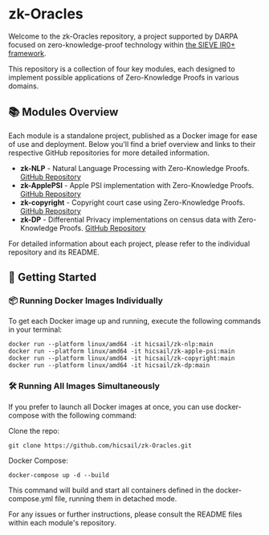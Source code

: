# zk-Oracles

Welcome to the zk-Oracles repository, a project supported by DARPA focused on zero-knowledge-proof technology within <a href="https://github.com/sieve-zk/ir"> the SIEVE IR0+ framework</a>. 

This repository is a collection of four key modules, each designed to implement possible applications of Zero-Knowledge Proofs in various domains.

## 📚 Modules Overview

Each module is a standalone project, published as a Docker image for ease of use and deployment. Below you'll find a brief overview and links to their respective GitHub repositories for more detailed information.

- **zk-NLP** - Natural Language Processing with Zero-Knowledge Proofs. [GitHub Repository](https://github.com/hicsail/zk-NLP)
- **zk-ApplePSI** - Apple PSI implementation with Zero-Knowledge Proofs. [GitHub Repository](https://github.com/hicsail/zk-ApplePSI)
- **zk-copyright** - Copyright court case using Zero-Knowledge Proofs. [GitHub Repository](https://github.com/hicsail/zk-copyright)
- **zk-DP** - Differential Privacy implementations on census data with Zero-Knowledge Proofs. [GitHub Repository](https://github.com/hicsail/zk-DP)

For detailed information about each project, please refer to the individual repository and its README.

## 🚀 Getting Started

### 📦 Running Docker Images Individually

To get each Docker image up and running, execute the following commands in your terminal:

```
docker run --platform linux/amd64 -it hicsail/zk-nlp:main      
docker run --platform linux/amd64 -it hicsail/zk-apple-psi:main
docker run --platform linux/amd64 -it hicsail/zk-copyright:main
docker run --platform linux/amd64 -it hicsail/zk-dp:main
```

### 🛠 Running All Images Simultaneously
If you prefer to launch all Docker images at once, you can use docker-compose with the following command:

Clone the repo:
```
git clone https://github.com/hicsail/zk-Oracles.git
```

Docker Compose:
```
docker-compose up -d --build
```

This command will build and start all containers defined in the docker-compose.yml file, running them in detached mode.

For any issues or further instructions, please consult the README files within each module's repository. 

